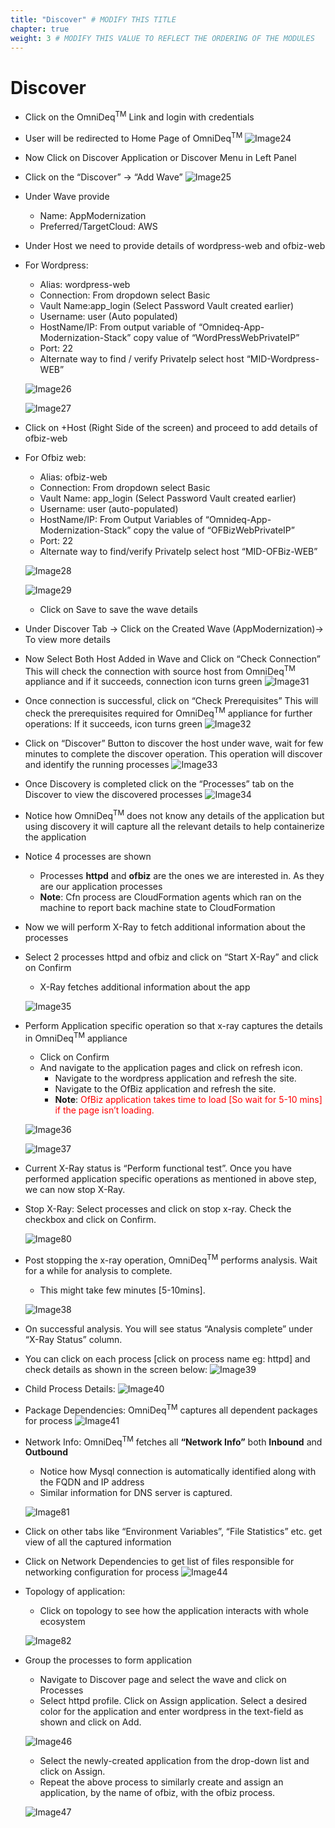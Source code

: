 ```yaml
---
title: "Discover" # MODIFY THIS TITLE
chapter: true
weight: 3 # MODIFY THIS VALUE TO REFLECT THE ORDERING OF THE MODULES
---
```


# Discover

- Click on the OmniDeq<sup>TM</sup> Link and login with credentials
- User will be redirected to Home Page of OmniDeq<sup>TM</sup>
    ![Image24](image024.jpg)
- Now Click on Discover Application or Discover Menu in Left Panel
- Click on the “Discover” -> “Add Wave”
    ![Image25](image025.jpg)
- Under Wave provide
    - Name: AppModernization
    - Preferred/TargetCloud: AWS
- Under Host we need to provide details of wordpress-web and ofbiz-web
- For Wordpress:
    - Alias: wordpress-web
    - Connection: From dropdown select Basic
    - Vault Name:app_login (Select Password Vault created earlier)
    - Username: user (Auto populated)
    - HostName/IP: From output variable of “Omnideq-App-Modernization-Stack” copy value of
    “WordPressWebPrivateIP” 
    - Port: 22
    - Alternate way to find / verify PrivateIp select host “MID-Wordpress-WEB”
    
    ![Image26](image026.png) </br>

    ![Image27](image027.png)

- Click on +Host (Right Side of the screen) and proceed to add details of ofbiz-web
- For Ofbiz web:
    - Alias: ofbiz-web
    - Connection: From dropdown select Basic
    - Vault Name: app_login (Select Password Vault created earlier)
    - Username: user (auto-populated)
    - HostName/IP: From Output Variables of “Omnideq-App-Modernization-Stack” copy the value of
    “OFBizWebPrivateIP”
    - Port: 22
    - Alternate way to find/verify PrivateIp select host “MID-OFBiz-WEB”
    
    ![Image28](image028.png) </br>

    ![Image29](image027.png)
    
    - Click on Save to save the wave details
- Under Discover Tab -> Click on the Created Wave (AppModernization)-> To view more details
- Now Select Both Host Added in Wave and Click on “Check Connection” This will check the connection with source host from OmniDeq<sup>TM</sup> appliance and if it succeeds, connection icon turns green
![Image31](image031.png)
- Once connection is successful, click on “Check Prerequisites” This will check the prerequisites required for OmniDeq<sup>TM</sup> appliance for further operations: If it succeeds, icon turns green
![Image32](image032.png)
- Click on “Discover” Button to discover the host under wave, wait for few minutes to complete the discover operation. This operation will discover and identify the running processes
![Image33](image033.png)
- Once Discovery is completed click on the “Processes” tab on the Discover to view the discovered processes
![Image34](image034.png)
- Notice how OmniDeq<sup>TM</sup> does not know any details of the application but using discovery it will capture all the relevant details to help containerize the application
- Notice 4 processes are shown
    - Processes **httpd** and **ofbiz** are the ones we are interested in. As they are our application processes
    - **Note**: Cfn process are CloudFormation agents which ran on the machine to report back machine state to CloudFormation
- Now we will perform X-Ray to fetch additional information about the processes
- Select 2 processes httpd and ofbiz and click on “Start X-Ray” and click on Confirm
    - X-Ray fetches additional information about the app

    ![Image35](image035.png)

- Perform Application specific operation so that x-ray captures the details in OmniDeq<sup>TM</sup> appliance
    - Click on Confirm
    - And navigate to the application pages and click on refresh icon.
        - Navigate to the wordpress application and refresh the site. 
        - Navigate to the OfBiz application and refresh the site.
        - **Note**: <span style="color:red">OfBiz application takes time to load [So wait for 5-10 mins] if the page isn’t loading.</span>
    
    ![Image36](image036.png)
    
    ![Image37](image037.png)
- Current X-Ray status is “Perform functional test”. Once you have performed application specific operations as mentioned in above step, we can now stop X-Ray.
- Stop X-Ray: Select processes and click on stop x-ray. Check the checkbox and click on Confirm.

    <!-- ### <span style="color:red"> Add STOP X-RAY screenshot here</span> -->
    ![Image80](image080.png)
- Post stopping the x-ray operation, OmniDeq<sup>TM</sup> performs analysis. Wait for a while for analysis to complete.
    - This might take few minutes [5-10mins].

    ![Image38](image038.png)

- On successful analysis. You will see status “Analysis complete” under “X-Ray Status” column.
- You can click on each process [click on process name eg: httpd] and check details as shown in the screen below:
![Image39](image039.png)
- Child Process Details:
![Image40](image040.png)
- Package Dependencies: OmniDeq<sup>TM</sup> captures all dependent packages for process
![Image41](image041.png)
- Network Info: OmniDeq<sup>TM</sup> fetches all **“Network Info”** both **Inbound** and **Outbound**
    - Notice how Mysql connection is automatically identified along with the FQDN and IP address
    - Similar information for DNS server is captured.

    <!-- Below is the old image-->
    <!-- ![Image42](image042.jpg) -->
    ![Image81](image081.png)

- Click on other tabs like “Environment Variables”, “File Statistics” etc. get view of all the captured information
- Click on Network Dependencies to get list of files responsible for networking configuration for process
![Image44](image044.png)
- Topology of application:
    - Click on topology to see how the application interacts with whole ecosystem

    <!-- ![Image45](image045.jpg) -->
    ![Image82](image082.png)
- Group the processes to form application
    - Navigate to Discover page and select the wave and click on Processes
    - Select httpd profile. Click on Assign application. Select a desired color for the application and enter wordpress in the text-field as shown and click on Add.
    
    ![Image46](image046.png)
    
    - Select the newly-created application from the drop-down list and click on Assign.
    - Repeat the above process to similarly create and assign an application, by the name of ofbiz, with the ofbiz process.
    
    ![Image47](image047.png)